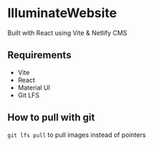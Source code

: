 # IlluminateWebsite

Built with React using Vite & Netlify CMS

## Requirements
- Vite
- React
- Material UI
- Git LFS

## How to pull with git
`git lfs pull` to pull images instead of pointers